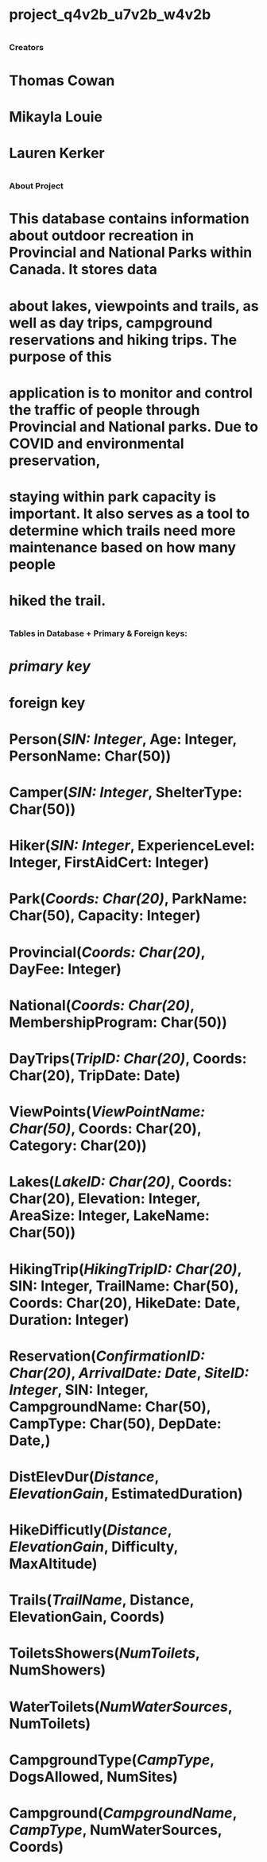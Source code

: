 # project_q4v2b_u7v2b_w4v2b

# <h3>Creators</h3>
# Thomas Cowan
# Mikayla Louie
# Lauren Kerker

# <h3>About Project</h3>

# This database contains information about outdoor recreation in Provincial and National Parks within Canada. It stores data
# about lakes, viewpoints and trails, as well as day trips, campground reservations and hiking trips. The purpose of this
# application is to monitor and control the traffic of people through Provincial and National parks. Due to COVID and environmental preservation, 
# staying within park capacity is important. It also serves as a tool to determine which trails need more maintenance based on how many people 
# hiked the trail. 

# <h3>Tables in Database + Primary & Foreign keys:</h3>

# *primary key*
# **foreign key**

# Person(*SIN: Integer*, Age: Integer, PersonName: Char(50))
# Camper(***SIN: Integer***, ShelterType: Char(50))
# Hiker(***SIN: Integer***, ExperienceLevel: Integer, FirstAidCert: Integer)

# Park(*Coords: Char(20)*, ParkName: Char(50), Capacity: Integer)
# Provincial(***Coords: Char(20)***, DayFee: Integer)
# National(***Coords: Char(20)***, MembershipProgram: Char(50))

# DayTrips(*TripID: Char(20)*, **Coords: Char(20)**, TripDate: Date)

# ViewPoints(*ViewPointName: Char(50)*, **Coords: Char(20)**, Category: Char(20))
# Lakes(*LakeID: Char(20)*, **Coords: Char(20)**, Elevation: Integer, AreaSize: Integer, LakeName: Char(50))

# HikingTrip(*HikingTripID: Char(20)*, **SIN: Integer**, **TrailName: Char(50)**, **Coords: Char(20)**, HikeDate: Date, Duration: Integer)

# Reservation(*ConfirmationID: Char(20)*, *ArrivalDate: Date*, *SiteID: Integer*, **SIN: Integer**, **CampgroundName: Char(50)**,  **CampType: Char(50)**, DepDate: Date,)  

# DistElevDur(*Distance*, *ElevationGain*, EstimatedDuration)
# HikeDifficutly(***Distance***, ***ElevationGain***, Difficulty, MaxAltitude)
# Trails(*TrailName*, **Distance**, **ElevationGain**, **Coords**)

# ToiletsShowers(*NumToilets*, NumShowers)
# WaterToilets(*NumWaterSources*, NumToilets)
# CampgroundType(*CampType*, DogsAllowed, NumSites)
# Campground(*CampgroundName*, ***CampType***, **NumWaterSources**, **Coords**)
